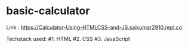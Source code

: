 # basic-calculator

Link : https://Calculator-Using-HTMLCSS-and-JS.saikumar2910.repl.co

Techstack used:
#1. HTML
#2. CSS
#3. JavaScript
